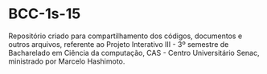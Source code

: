 # BCC-1s-15
Repositório criado para compartilhamento dos códigos, documentos e outros arquivos, referente ao Projeto Interativo III - 3º semestre de Bacharelado em Ciência da computação, CAS - Centro Universitário Senac, ministrado por Marcelo Hashimoto.
